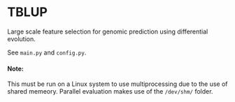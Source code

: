 # TBLUP

Large scale feature selection for genomic prediction using differential evolution. 

See `main.py` and `config.py`. 

#### Note:

This must be run on a Linux system to use multiprocessing due to the use of shared memeory.
Parallel evaluation makes use of the `/dev/shm/` folder.